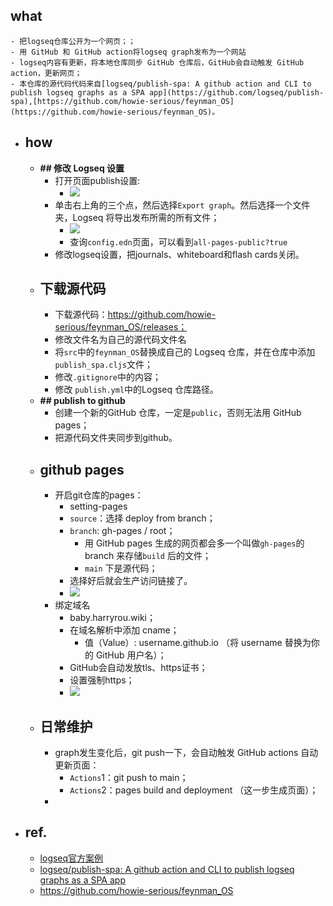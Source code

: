 ## what
	- 把logseq仓库公开为一个网页；；
	- 用 GitHub 和 GitHub action将logseq graph发布为一个网站
	- logseq内容有更新，将本地仓库同步 GitHub 仓库后，GitHub会自动触发 GitHub action，更新网页；
	- 本仓库的源代码代码来自[logseq/publish-spa: A github action and CLI to publish logseq graphs as a SPA app](https://github.com/logseq/publish-spa),[https://github.com/howie-serious/feynman_OS](https://github.com/howie-serious/feynman_OS)。
- ## how
	- **## 修改 Logseq 设置**
		- 打开页面publish设置:
			- ![](https://docs.logseq.com/assets/image_1638393320509_0.png)
		- 单击右上角的三个点，然后选择`Export graph`。然后选择一个文件夹，Logseq 将导出发布所需的所有文件；
			- ![](https://docs.logseq.com/assets/pages_Publishing_1615917396171_0.png)
			- 查询`config.edn`页面，可以看到`all-pages-public?true`
		- 修改logseq设置，把journals、whiteboard和flash cards关闭。
	- ## 下载源代码
		- 下载源代码：https://github.com/howie-serious/feynman_OS/releases；
		- 修改文件名为自己的源代码文件名
		- 将`src`中的`feynman_OS`替换成自己的 Logseq 仓库，并在仓库中添加`publish_spa.cljs`文件；
		- 修改`.gitignore`中的内容；
		- 修改 `publish.yml`中的Logseq 仓库路径。
	- **## publish to github**
		- 创建一个新的GitHub 仓库，一定是`public`，否则无法用 GitHub pages；
		- 把源代码文件夹同步到github。
	- ## github pages
		- 开启git仓库的pages：
			- setting-pages
			- `source`：选择 deploy from branch；
			- `branch`: gh-pages / root；
				- 用 GitHub pages 生成的网页都会多一个叫做`gh-pages`的 branch 来存储`build`  后的文件；
				- `main` 下是源代码；
			- 选择好后就会生产访问链接了。
			- ![](https://image.harryrou.wiki/2024-07-03-CleanShot%202024-07-03%20at%2017.21.36%402x.png)
		- 绑定域名
			- baby.harryrou.wiki；
			- 在域名解析中添加 cname；
				- 值（Value）: username.github.io （将 username 替换为你的 GitHub 用户名）；
			- GitHub会自动发放tls、https证书；
			- 设置强制https；
			- ![](https://image.harryrou.wiki/2024-07-03-CleanShot%202024-07-03%20at%2017.58.11%402x.png)
	- ## 日常维护
		- graph发生变化后，git push一下，会自动触发 GitHub actions 自动更新页面：
			- `Actions`1：git push to main；
			- `Actions`2：pages build and deployment （这一步生成页面）；
		-
- ## ref.
	- [logseq官方案例](https://docs.logseq.com/#/page/contents)
	- [logseq/publish-spa: A github action and CLI to publish logseq graphs as a SPA app](https://github.com/logseq/publish-spa)
	- https://github.com/howie-serious/feynman_OS